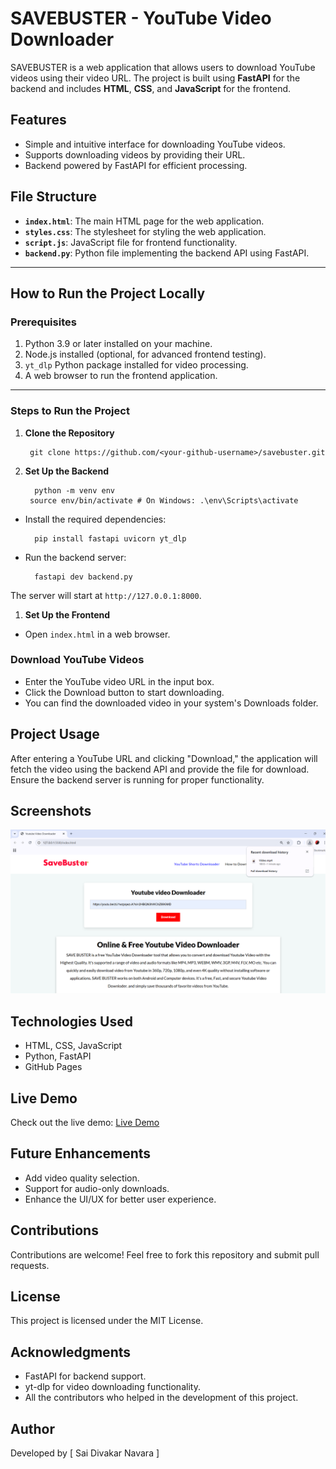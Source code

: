 # SAVEBUSTER - YouTube Video Downloader  

SAVEBUSTER is a web application that allows users to download YouTube videos using their video URL. The project is built using **FastAPI** for the backend and includes **HTML**, **CSS**, and **JavaScript** for the frontend.  

## Features  
- Simple and intuitive interface for downloading YouTube videos.  
- Supports downloading videos by providing their URL.  
- Backend powered by FastAPI for efficient processing.  

## File Structure  
- **`index.html`**: The main HTML page for the web application.  
- **`styles.css`**: The stylesheet for styling the web application.  
- **`script.js`**: JavaScript file for frontend functionality.  
- **`backend.py`**: Python file implementing the backend API using FastAPI.  

---

## How to Run the Project Locally  

### Prerequisites  
1. Python 3.9 or later installed on your machine.  
2. Node.js installed (optional, for advanced frontend testing).  
3. `yt_dlp` Python package installed for video processing.  
4. A web browser to run the frontend application.  

---

### Steps to Run the Project  

1. **Clone the Repository**  

   
        git clone https://github.com/<your-github-username>/savebuster.git

2. **Set Up the Backend**  
   
         python -m venv env
        source env/bin/activate # On Windows: .\env\Scripts\activate

- Install the required dependencies:  
 
        pip install fastapi uvicorn yt_dlp

- Run the backend server:  

        fastapi dev backend.py   

The server will start at `http://127.0.0.1:8000`.  

1. **Set Up the Frontend**  
- Open `index.html` in a web browser.

### Download YouTube Videos
- Enter the YouTube video URL in the input box.
- Click the Download button to start downloading.
- You can find the downloaded video in your system's Downloads folder.

## Project Usage
After entering a YouTube URL and clicking "Download," the application will fetch the video using the backend API and provide the file for download. Ensure the backend server is running for proper functionality.

## Screenshots

![Home Page](https://raw.githubusercontent.com/SaiDivakar-Navara/SAVE-BUSTER_YouTube-Video-Downloader/refs/heads/main/SAVE%20BUSTER/Images/Screenshot%202025-01-01%20170004.png)

## Technologies Used
- HTML, CSS, JavaScript
- Python, FastAPI
- GitHub Pages

## Live Demo
Check out the live demo: [Live Demo](https://SaiDivakar-Navara.github.io/SAVE-BUSTER_YouTube-Video-Downloader/)


## Future Enhancements
- Add video quality selection.
- Support for audio-only downloads.
- Enhance the UI/UX for better user experience.

## Contributions
Contributions are welcome! Feel free to fork this repository and submit pull requests.

## License
This project is licensed under the MIT License.

## Acknowledgments
- FastAPI for backend support.
- yt-dlp for video downloading functionality.
- All the contributors who helped in the development of this project.

## Author
Developed by [ Sai Divakar Navara ]
